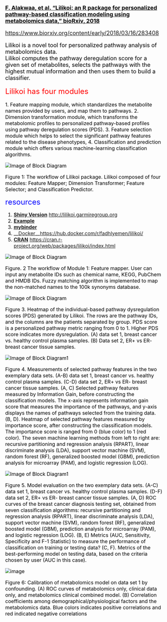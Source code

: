 
__[ <font color='black' size='4'> F. Alakwaa, et al. “Lilikoi: an R package for personalized pathway-based classification modeling using metabolomics data,” bioRxiv, 2018](https://www.biorxiv.org/content/early/2018/03/16/283408)__
    
https://www.biorxiv.org/content/early/2018/03/16/283408

<font color='black' size='4'>Lilikoi is a novel tool for personalized pathway analysis of metabolomics data.                      
 Lilikoi computes the pathway deregulation score for a given set of metabolites, selects the pathways with the highest mutual information and then uses them to build a classifier.

 <font color='red' size='5'>  Lilikoi has four modules </font> 

<font color='black' size='3'>
1. Feature mapping module, which standardizes the metabolite names provided by users, and map them to pathways. 
2. Dimension transformation module, which transforms the metabolomic profiles to personalized pathway-based profiles using pathway deregulation scores (PDS). 
3. Feature selection module which helps to select the significant pathway features related to the disease phenotypes, 
4. Classification and prediction module which offers various machine-learning classification algorithms.

![Image of Block Diagram](http://fadhl-alakwa.weebly.com/uploads/5/3/6/4/5364958/figure-1-1_orig.png)

Figure 1: The workflow of Lilikoi package. Lilikoi composed of four modules: Feature Mapper; Dimension Transformer; Feature Selector; and Classification Predictor. 

 <font color='blue' size='5'>  resources </font> 
1. __[Shiny Version](http://lilikoi.garmiregroup.org)__ http://lilikoi.garmiregroup.org
2. __[Example](https://github.com/lanagarmire/lilikoi/blob/master/lilikoi_example.ipynb)__
3. __[mybinder](https://mybinder.org/v2/gh/FADHLyemen/lilikoi_Fadhl/master)__
4. __[Docker](https://hub.docker.com/r/fadhlyemen/lilikoi/)__https://hub.docker.com/r/fadhlyemen/lilikoi/
5. __[CRAN](https://cran.r-project.org/web/packages/lilikoi/index.html)__ https://cran.r-project.org/web/packages/lilikoi/index.html

![Image of Block Diagram](http://fadhl-alakwa.weebly.com/uploads/5/3/6/4/5364958/fig2-1_orig.png)

Figure. 2 The workflow of Module 1: Feature mapper. User can input any metabolite IDs such as chemical name, KEGG, PubChem and HMDB IDs. Fuzzy matching algorithm is implemented to map the non-matched names to the 100k synonyms database.  

![Image of Block Diagram](http://fadhl-alakwa.weebly.com/uploads/5/3/6/4/5364958/fig3-1_orig.png)

Figure 3. Heatmap of the individual-based pathway dysregulation scores (PDS) generated by Lilikoi. The rows are the pathway IDs, and the columns are the patients separated by group. PDS score is a personalized pathway metric ranging from 0 to 1. Higher PDS score indicates more dysregulation. (A) data set 1, breast cancer vs. healthy control plasma samples. (B) Data set 2, ER+ vs ER- breast cancer tissue samples. 

![Image of Block Diagram1](http://fadhl-alakwa.weebly.com/uploads/5/3/6/4/5364958/fig4-1_orig.png)

Figure 4. Measurements of selected pathway features in the two exemplary data sets. (A-B) data set 1, breast cancer vs. healthy control plasma samples. (C-D) data set 2, ER+ vs ER- breast cancer tissue samples.  (A, C) Selected pathway features measured by Information Gain, before constructing the classification models. The x-axis represents information gain score that measures the importance of the pathways, and y-axis displays the names of pathways selected from the training data. (B, D). Heatmap of selected pathway features measured by importance score, after constructing the classification models. The importance score is ranged from 0 (blue color) to 1 (red color). The seven machine learning methods from left to right are: recursive partitioning and regression analysis (RPART), linear discriminate analysis (LDA), support vector machine (SVM), random forest (RF), generalized boosted model (GBM), prediction analysis for microarray (PAM), and logistic regression (LOG).  

![Image of Block Diagram1](http://fadhl-alakwa.weebly.com/uploads/5/3/6/4/5364958/fig5-1_orig.png)

Figure 5. Model evaluation on the two exemplary data sets. (A-C) data set 1, breast cancer vs. healthy control plasma samples. (D-F) data set 2, ER+ vs ER- breast cancer tissue samples. (A, D) ROC curves of the breast cancer diagnosis testing set, obtained from seven classification algorithms: recursive partitioning and regression analysis (RPART), linear discriminate analysis (LDA), support vector machine (SVM), random forest (RF), generalized boosted model (GBM), prediction analysis for microarray (PAM), and logistic regression (LOG).  (B, E) Metrics (AUC, Sensitivity, Specificity and F-1 Statistic) to measure the performance of classification on training or testing data? (C, F). Metrics of the best-performing model on testing data, based on the criteria chosen by user (AUC in this case). 

![image ](http://fadhl-alakwa.weebly.com/uploads/5/3/6/4/5364958/fig6-1_orig.png)

Figure 6: Calibration of metabolomics model on data set 1 by confounding.  (A) ROC curves of metabolomics only, clinical data only, and metabolomics clinical combined model.  (B) Correlation coefficients among demographical/physiological factors and the metabolomics data. Blue colors indicates positive correlations and red indicated negative correlations
